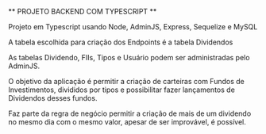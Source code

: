 ** PROJETO BACKEND COM TYPESCRIPT **

Projeto em Typescript usando Node, AdminJS, Express, Sequelize e MySQL

A tabela escolhida para criação dos Endpoints é a tabela Dividendos

As tabelas Dividendo, FIIs, Tipos e Usuário podem ser administradas pelo AdminJS.

O objetivo da aplicação é permitir a criação de carteiras com Fundos de Investimentos, divididos por tipos e possibilitar fazer lançamentos de Dividendos desses fundos.

Faz parte da regra de negócio permitir a criação de mais de um dividendo no mesmo dia com o mesmo valor, apesar de ser improvável, é possível.
